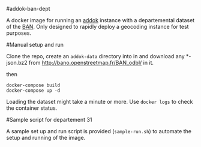 #addok-ban-dept

A docker image for running an [addok](https://github.com/addok/addok)  instance with a departemental dataset of the [BAN](http://adresse.data.gouv.fr/). Only designed to rapidly deploy a geocoding instance for test purposes.

#Manual setup and run

Clone the repo, create an `addok-data` directory into in and download any *-json.bz2 from http://bano.openstreetmap.fr/BAN_odbl/ in it.

then

```
docker-compose build
docker-compose up -d
```
Loading the dataset might take a minute or more. Use `docker logs` to check the container status.

#Sample script for departement 31

A sample set up and run script is provided (`sample-run.sh`) to automate the setup and running of the image.


